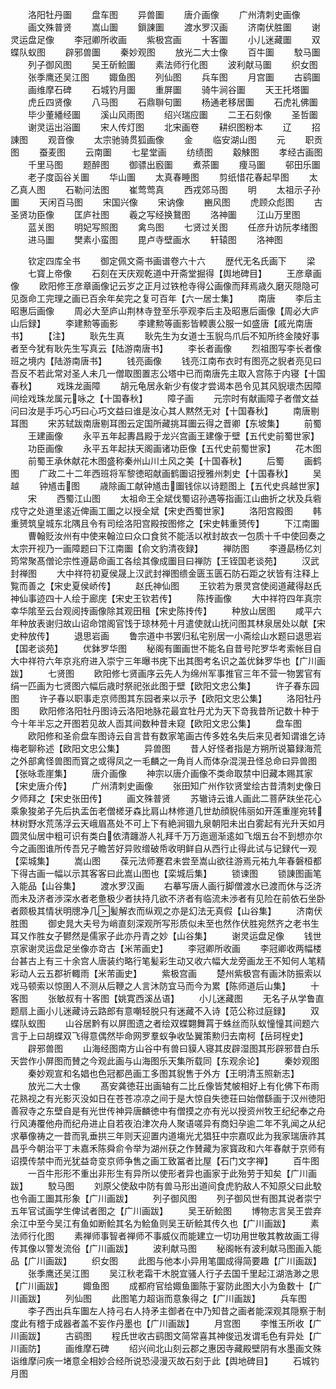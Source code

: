 <!-- { "loadSidebar": true } -->
　　洛阳牡丹圗
　　盘车图
　　异兽圗
　　唐介画像
　　广州清刺史画像
　　画文殊普贤
　　嵩山圗
　　鎻諌圗
　　渡水罗汉画
　　济南伏胜圗
　　谢灵运盘足像
　　李冠卿所收画
　　紫极宫画
　　十客圗
　　小儿迷藏圗
　　双蝶队蚁图
　　辟邪兽圗
　　秦妙观图
　　放光二大士像
　　百牛圗
　　駮马圗
　　列子御风图
　　吴王斫鲙圗
　　素法师行化图
　　波利献马圗
　　织女图
　　张季鹰还吴江图
　　娵鱼图
　　列仙图
　　兵车图
　　月宫圗
　　古鹞圗
　　画维摩石碑
　　石城钓月圗
　　重屏圗
　　骑牛涧谷圗
　　天王托塔圗
　　虎丘四贤像
　　八马图
　　石鼎聨句圗
　　杨通老移居圗
　　石虎礼佛圗
　　毕少董繙经圗
　　溪山风雨图
　　绍兴瑞应圗
　　二王石刻像
　　圣哲圗
　　谢灵运出浴圗
　　宋人传灯图
　　北宋画卷
　　耕织图粉本
　　辽
　　招諌图
　　观音像
　　太宗驰骑贯狐画像
　　金
　　临安湖山图
　　元
　　职贡图
　　蚕麦图
　　云南圗
　　七星堂画
　　纺绩图
　　觳觫图
　　孝经古画图
　　千里马图
　　题醉图
　　御骠出廏圗
　　煮茶圗
　　痩马圗
　　邨田乐圗
　　老子度函谷关圗
　　华山圗
　　太真春睡图
　　剪纸惜花春起早图
　　太乙真人图
　　石勒问法图
　　崔莺莺真
　　西戎郊马图
　　明
　　太祖示子孙圗
　　天闲百马图
　　宋国兴像
　　宋讷像
　　豳风图
　　虎顾众彪图
　　古圣贤功臣像
　　匡庐社图
　　羲之写经换鵞图
　　洛神圗
　　江山万里图
　　蓝关图
　　明妃写照图
　　禽鸟图
　　七贤过关图
　　任彦升访阮孝绪图
　　进马圗
　　樊素小蛮图
　　毘卢寺壁画水
　　轩辕图
　　洛神图






　　钦定四库全书
　　御定佩文斋书画谱卷六十六
　　歴代无名氏画下
　　梁
　　七寳上帝像
　　石刻在天庆观乾道中开斋堂掘得【舆地碑目】
　　王彦章画像
　　欧阳修王彦章画像记云岁之正月过铁枪寺得公画像而拜焉歳久磨灭隠隐可见亟命工完理之画已百余年矣完之复可百年【六一居士集】
　　南唐
　　李后主昭惠后画像
　　周必大至庐山荆林寺登至乐亭观李后主及昭惠后画像【周必大庐山后録】
　　李建勲等画影
　　李建勲等画影皆輭裹公服一如盛唐【戚光南唐书】
　　【注】
　　耿先生真
　　耿先生为女道士玉貎鸟爪后不知所终金陵好事者至今犹有耿先生写真云【陆游南唐书】
　　李长者画像
　　烈祖图写李长者像班之境内【陆游南唐书】
　　钱亮画像
　　钱亮江南布衣时有图亮之貎者亮见曰吾反不若此常对圣人未几一僧取图置志公塔中已而南唐先主取入宫陈于内寝【十国春秋】
　　戏珠龙画障
　　胡元龟居永新少有俊才尝谒本邑令见其风貎瓌杰因障间绘戏珠龙属元咏之【十国春秋】
　　障子画
　　元宗时有献画障子者僧文益问曰汝是手巧心巧曰心巧文益曰谁是汝心其人黙然无对【十国春秋】
　　南唐剔耳图
　　宋苏轼跋南唐剔耳图云定国所藏挑耳圗云得之晋卿【东坡集】
　　前蜀
　　王建画像
　　永平五年起夀昌殿于龙兴宫画王建像于壁【五代史前蜀世家】
　　功臣画像
　　永平五年起扶天阁画诸功臣像【五代史前蜀世家】
　　花木图
　　前蜀王承休献花木图盛称秦州山川土风之美【十国春秋】
　　后蜀
　　画鹤图
　　广政二十二年西班将军黎徳昭献画鹤圗诏授雅州刺史【十国春秋】
　　吴越
　　钟馗击图
　　歳除画工献钟馗击圗钱倧以诗题图上【五代史呉越世家】
　　宋
　　西蜀江山图
　　太祖命王全斌伐蜀诏孙遇等指画江山曲折之状及兵砦戍守之处道里逺近俾画工圗之以授全斌【宋史西蜀世家】
　　洛阳宫殿图
　　韩重赟筑皇城东北隅且令有司绘洛阳宫殿按图修之【宋史韩重赟传】
　　下江南圗
　　曹翰贬汝州有中使来翰泣曰众口食贫不能活以袱封故衣一包质十千中使回奏之太宗开视乃一画障题曰下江南圗【俞文豹清夜録】
　　禅防图
　　李遵勗杨亿刘筠常聚髙僧论宗性遵勗命画工各绘其像成圗目曰禅防【王铚国老谈苑】
　　汉武封禅图
　　大中祥符初夏侯晟上汉武封禅图缋金匮玉匮石防石距之状皆有注释上覧而善之【宋史夏侯峤传】
　　赵氏神仙图
　　王钦若为景灵宫使阅道藏得赵氏神仙事迹四十人绘于廊庑【宋史王钦若传】
　　陈抟画像
　　大中祥符四年真宗幸华隂至云台观阅抟画像除其观田租【宋史陈抟传】
　　种放山居图
　　咸平六年种放表谢归故山诏命馆阁官饯于琼林苑十月遣使就山抚问图其林泉居处以献【宋史种放传】
　　退思岩画
　　鲁宗道中书罢归私宅别居一小斋绘山水题曰退思岩【国老谈苑】
　　优鉢罗华图
　　秘阁有圗画世不能名自昔号陀罗华考索帐目自大中祥符六年京兆府进入崇宁三年曝书庑下出其图考名识之盖优鉢罗华也【广川画跋】
　　七贤图
　　欧阳修七贤画序云先人为绵州军事推官三年不营一物罢官有绢一匹画为七贤图六幅后歳时祭祀张此图于壁【欧阳文忠公集】
　　许子春东园图
　　许子春以职事走京师图其东园者来以示予【欧阳文忠公集】
　　洛阳牡丹图
　　欧阳修洛阳牡丹图诗云洛阳地脉花最宜牡丹尤为天下竒我昔所记数十种于今十年半忘之开图若见故人靣其间数种昔未窥【欧阳文忠公集】
　　盘车图
　　欧阳修和圣俞盘车图诗云自言昔有数家笔画古传多姓名失后来见者知谓谁乞诗梅老聊称述【欧阳文忠公集】
　　异兽图
　　昔人好怪者指是方朔所说纂録海荒之外部禽怪兽图而寳之或得凤之一毛麟之一角肖人而体杂混滉丑怪总命曰异兽图【张咏乖崖集】
　　唐介画像
　　神宗以唐介画像不类命取禁中旧藏本赐其家【宋史唐介传】
　　广州清刺史画像
　　张田知广州作钦贤堂绘古昔清刺史像日夕师拜之【宋史张田传】
　　画文殊普贤
　　苏辙诗云谁人画此二菩萨趺坐花心乘象狻弟子先后执盂缶老僧槎牙森比肩山林修道几世劫顔貎伟丽如开莲重崖宛转林树野水荒荡浮云天峨眉髙处不可上下有絶涧锢九泉朝阳未出白雾起有光升天如月圆灵仙居中粗可识有类白依清躔游人礼拜千万万迤逦渐逺如飞烟五台不到想亦尔今之画图谁所传吾兄子瞻苦好异败缯破帋收明鲜自从西行止得此试与记録代一观【栾城集】
　　嵩山图
　　葆元法师蹇君未尝至嵩山欲往游焉元祐九年春磐桓都下得古画一幅以示其客客曰此嵩山图也【栾城后集】
　　锁谏图
　　锁諌图画笔入能品【山谷集】
　　渡水罗汉画
　　右摹写唐人画行脚僧渡水已渡而休与泛济而未及济者渉深水者老惫极少者扶持几欲不济者有临流未渉者有见险在前依石坐卧者颇极其情状明牕净几髪解衣而纵观之亦是幻法无真假【山谷集】
　　济南伏胜图
　　御史晁大夫号为峭直刻深观所写形质似未至也然作伏胜宛然齐之老书生耳又作胜女子鬰然是儒家子此亦丹青之妙【山谷集】
　　谢灵运盘足像
　　钱世京家谢灵运盘足坐像亦竒古【米芾画史】
　　李冠卿所收画
　　李冠卿收两幅楼台甚古上有三十余宫人唐装约略行笔髪彩生动又收六幅大龙旁画龙王不知何人笔精彩动人云五郡祈輙雨【米芾画史】
　　紫极宫画
　　楚州紫极宫有画沐防振索以戏马顿索以惊圉人不测从后鞭之人言沐防宜马而今为累【陈师道后山集】
　　十客图
　　张敏叔有十客图【姚寛西溪丛语】
　　小儿迷藏图
　　无名子从学鲁直题扇上画小儿迷藏诗云路郎有意嘲轻脱只有迷藏不入诗【范公称过庭録】
　　双蝶队蚁图
　　山谷居黔有以屏图遗之者绘双蝶翾舞罥于蛛丝而队蚁憧憧其间题六言于上曰胡蝶双飞得意偶然毕命网罗羣蚁争收坠翼策勲归去南柯【岳珂桯史】
　　辟邪兽图
　　山海经图南方山谷中有兽曰貘人寝其皮辟湿图其形辟邪昔白乐天尝作小屏图而賛之今观此画与山海图乐天集所载同【东观余论】
　　秦妙观图
　　秦妙观宣和名娼也色冠都邑画工多图其貎售于外方【王明清玉照新志】
　　放光二大士像
　　髙安龚徳荘出画轴有二比丘像皆梵帔相好上有化佛下布雨花熟视之有光影灭没如日在苍苍凉凉之间于是大惊自失徳荘曰始僧繇画于汉州徳阳善寂寺之东壁自是有光世传神异唐麟徳中有僧摸之亦有光以授资州牧王纪纪奉之舟行风涛覆他舟而纪舟进止自若夜泊津次舟人聚语嗟异有商妇孕逾二年不乳闻之从纪求摹像祷之一昔而乳垂拱三年则天迎置内道塲光尤猖狂中宗嘉叹此为我家瑞唐祚其昌乎今朝治平丁未嘉禾陈舜俞令举为湖州获之作賛藏为家寳政和六年春献于京师有诏摸传禁中而光犹益竒变京师争售之画工致冨者比屋【石门文字禅】
　　百牛图
　　一百牛形形不重出非形生有异所以使形者异也画家于此殆劳于知矣【广川画跋】
　　駮马图
　　刘原父使敌中防有兽马形出道间食虎豹敌人不知原父曰此駮也令画工圗其形象【广川画跋】
　　列子御风图
　　列子御风世有图其说者崇宁五年官试画学生俾试者图之【广川画跋】
　　吴王斫鲙图
　　博物志言吴王尝弃余江中至今吴江有鱼如断鲙其名为鲙鱼则吴王斫鲙其传久也【广川画跋】
　　素法师行化图
　　素禅师事智者禅师不事威仪而能建立一切功用世敬其教故画工得传其像以警发流俗【广川画跋】
　　波利献马图
　　秘阁帐有波利献马图画入能品【广川画跋】
　　织女图
　　此图与他本小异用笔圜成得简要趣【广川画跋】
　　张季鹰还吴江图
　　吴江秋老霜干木脱宜骚人行子去国千里起江湖浩渺之思【广川画跋】
　　娵鱼图
　　成都府官给娵鱼圗陈于宴防此图大小为鱼数十【广川画跋】
　　列仙图
　　此图笔力超诣而意象得之【广川画跋】
　　兵车图
　　李子西出兵车圗左人持弓右人持矛主御者在中乃知昔之画者能深观其隠察于制度此有稽于成器者盖不妄作丹墨也【广川画跋】
　　月宫图
　　李惟玉所收【广川画跋】
　　古鹞图
　　程氏世收古鹞图文简常喜其神俊迅发谓毛色有异处【广川画防】
　　画维摩石碑
　　绍兴间北山刻云郡之惠因寺藏殿壁阴有水墨画文殊诣维摩问疾一堵意全相妙合经所说恐浸漫灭故石刻于此【舆地碑目】
　　石城钓月图
